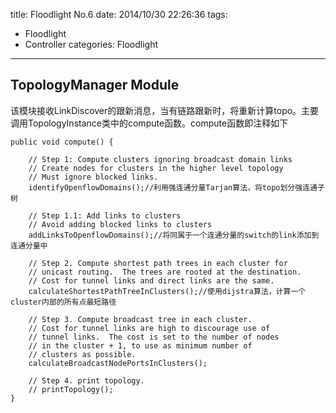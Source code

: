 title: Floodlight No.6
date: 2014/10/30 22:26:36 
tags: 
- Floodlight
- Controller
categories: Floodlight
---

## TopologyManager Module ##

该模块接收LinkDiscover的跟新消息，当有链路跟新时，将重新计算topo。主要调用TopologyInstance类中的compute函数。compute函数即注释如下
<!--more-->
    public void compute() {

        // Step 1: Compute clusters ignoring broadcast domain links
        // Create nodes for clusters in the higher level topology
        // Must ignore blocked links.
        identifyOpenflowDomains();//利用强连通分量Tarjan算法，将topo划分强连通子树

        // Step 1.1: Add links to clusters
        // Avoid adding blocked links to clusters
        addLinksToOpenflowDomains();//将同属于一个连通分量的switch的link添加到连通分量中

        // Step 2. Compute shortest path trees in each cluster for 
        // unicast routing.  The trees are rooted at the destination.
        // Cost for tunnel links and direct links are the same.
        calculateShortestPathTreeInClusters();//使用dijstra算法，计算一个cluster内部的所有点最短路径

        // Step 3. Compute broadcast tree in each cluster.
        // Cost for tunnel links are high to discourage use of 
        // tunnel links.  The cost is set to the number of nodes
        // in the cluster + 1, to use as minimum number of 
        // clusters as possible.
        calculateBroadcastNodePortsInClusters();

        // Step 4. print topology.
        // printTopology();
    }
